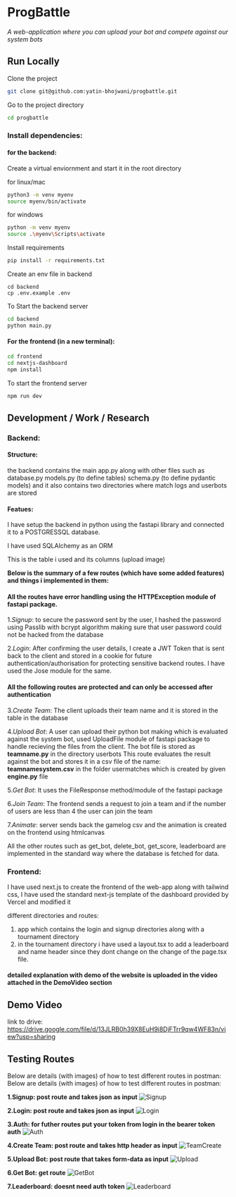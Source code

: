

# ProgBattle

*A web-application where you can upload your bot and compete against our system bots*


## Run Locally

Clone the project

```bash
git clone git@github.com:yatin-bhojwani/progbattle.git
```

Go to the project directory

```bash
cd progbattle
```

### Install dependencies:
#### for the backend:
Create a virtual enviornment and start it in the root directory

for linux/mac
```bash
python3 -m venv myenv
source myenv/bin/activate 
```
for windows 
```bash
python -m venv myenv
source .\myenv\Scripts\activate 
```
Install requirements
```bash
pip install -r requirements.txt
```
Create an env file in backend
```
cd backend
cp .env.example .env
```
To Start the backend server

```bash
cd backend
python main.py
```
#### For the frontend (in a new terminal):

```bash
cd frontend
cd nextjs-dashboard
npm install
  ```
To start the frontend server
```bash
npm run dev
```





## Development / Work / Research

### Backend:
#### Structure:
the backend contains the main app.py along with other files such as database.py models.py (to define tables) schema.py (to define pydantic models) and it also contains two directories where match logs and userbots are stored


#### Featues:
I have setup the backend in python using the fastapi library and connected it to a POSTGRESSQL database.

I have used SQLAlchemy as an ORM 

This is the table i used and its columns (upload image)

 
**Below is the summary of a few routes (which have some added features) and things i implemented in them:**

#### All the routes have error handling using the HTTPException module of fastapi package.

1.*Signup*: to secure the password sent by the user, I hashed the password using Passlib with bcrypt algorithm making sure that user password could not be hacked from the database

2.*Login*: After confirming the user details, I create a JWT Token that is sent back to the client and stored in a cookie for future authentication/authorisation for protecting sensitive backend routes. I have used the Jose module for the same.

#### All the following routes are protected and can only be accessed after authentication 

3.*Create Team*: The client uploads their team name and it is stored in the table in the database

4.*Upload Bot*: A user can upload their python bot making which is evaluated against the system bot, used UploadFile module of fastapi package to handle recieving the files from the client. The bot file is stored as **teamname.py** in the directory userbots This route evaluates the result against the bot and stores it in a csv file of the name: **teamnamesystem.csv** in the folder usermatches which is created by given **engine.py** file

5.*Get Bot*: It uses the FileResponse method/module of the fastapi package

6.*Join Team*: The frontend sends a request to join a team and if the number of users are less than 4 the user can join the team

7.*Animate*: server sends back the gamelog csv and the animation is created on the frontend using htmlcanvas

All the other routes such as get_bot, delete_bot, get_score, leaderboard are implemented in the standard way where the database is fetched for data.



### Frontend:

I have used next.js to create the frontend of the web-app along with tailwind css, I have used the standard next-js template of the dashboard provided by Vercel and modified it

different directories and routes:
1. app which contains the login and signup directories along with a tournament directory
2. in the tournament directory i have used a layout.tsx to add a leaderboard and name header since they dont change on the change of the page.tsx file. 

#### detailed explanation with demo of the website is uploaded in the video attached in the DemoVideo section

## Demo Video 
link to drive: https://drive.google.com/file/d/13JLRB0h39X8EuH9i8DjFTrr9qw4WF83n/view?usp=sharing
## Testing Routes
Below are details (with images) of how to test different routes in postman: 
Below are details (with images) of how to test different routes in postman: 

**1.Signup: post route and takes json as input**
![Signup](/assets/signup_route.png)

**2.Login: post route and takes json as input**
![Login](/assets/login_route.png)

**3.Auth: for futher routes put your token from login in the bearer token auth**
![Auth](/assets/authexample.png)

**4.Create Team: post route and takes http header as input**
![TeamCreate](/assets/teamcreate_route.png)

**5.Upload Bot: post route that takes form-data as input**
![Upload](/assets/uploadbot_route.png)

**6.Get Bot: get route**
![GetBot](/assets/getbot_route.png)

**7.Leaderboard: doesnt need auth token**
![Leaderboard](/assets/leaderboard_route.png)




